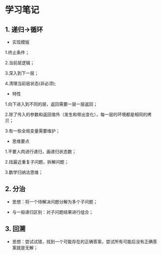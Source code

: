 # 学习笔记 #
## 1. 递归->循环 ##
- 实现模版

1.终止条件；

2.当前层逻辑；

3.深入到下一层；

4.清理当前层状态(非必须);

- 特性

1.向下进入到不同的层，返回需要一层一层返回；

2.除了传入的参数和返回值外（发生和带出变化），每一层的环境都是相同的拷贝；

3.有一些全局变量需要维护；

- 思维要点

1.不要人肉进行递归，画递归状态数；

2.找最近重复子问题，拆解问题；

3.数学归纳法思维；

## 2. 分治 ##

- 思想：将一个待解决问题分解为多个子问题；

- 与一般递归区别：对子问题结果进行组合；

## 3. 回溯 ##

- 思想：尝试试错，找到一个可能存在的正确答案，尝试所有可能后没有正确答案就是无解；

